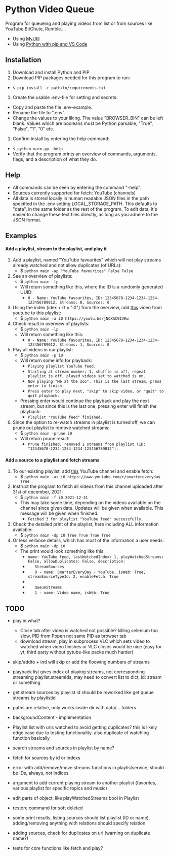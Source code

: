 # Python Video Queue

Program for queueing and playing videos from list or from sources like YouTube BitChute, Rumble.... 

- Using [MyUtil](https://github.com/grdall/python-packages)
- Using [Python with pip and VS Code](https://github.com/grdall/shared-documentation/blob/main/python-pip-vscode.md)
     
## Installation

1. Download and install Python and PIP
1. Download PIP packages needed for this program to run:
  - ```$ pip install -r path/to/requirements.txt```
1. Create the usable .env-file for setting and secrets:
  - Copy and paste the file .env-example.
  - Rename the file to ".env".
  - Change the values to your liking. The value "BROWSER_BIN" can be left blank. Values which are booleans must be Python parsable, "True", "False", "1", "0" etc.
1. Confirm install by entering the help command:
  - ```$ python main.py -help```
  - Verify that the program prints an overview of commands, arguments, flags, and a description of what they do.

## Help

- All commands can be seen by entering the command "-help".
- Sources currently supported for fetch: YouTube (channels)
- All data is stored locally in human readable JSON files in the path specified in the .env setting LOCAL_STORAGE_PATH. This defaults to "data", in the same folder as the rest of the program. To edit data, it's easier to change these text files directly, as long as you adhere to the JSON format.


## Examples

#### Add a playlist, stream to the playlist, and play it

1. Add a playlist, named "YouTube favourites" which will not play streams already watched and not allow duplicates (of URLs):
    - $ `python main -ap "YouTube favourites" False False`
1. See an overview of playlists:
    - $ `python main -lp`
    - Will return something like this, where the ID is a randomly generated UUID:
      - `0 - Name: YouTube favourites, ID: 12345678-1234-1234-1234-123456789012, Streams: 0, Sources: 0`
1. Using the index (idex + 0 = "i0") from the overview, add [this](https://youtu.be/jNQXAC9IVRw) video from youtube to this playlist:
    - $ `python main -a i0 https://youtu.be/jNQXAC9IVRw`
1. Check result in overview of playlists:
    - $ `python main -lp`
    - Will return something like this:
      - `0 - Name: YouTube favourites, ID: 12345678-1234-1234-1234-123456789012, Streams: 1, Sources: 0`
1. Play all videos in our playlist:
    - $ `python main -p i0`
    - Will return some info for playback:
      - `Playing playlist YouTube feed.`
      - `Starting at stream number: 1, shuffle is off, repeat playlist is off, played videos set to watched is on.`
      - `Now playing "Me at the zoo". This is the last stream, press enter to finish.`
      - `Press enter to play next, "skip" to skip video, or "quit" to quit playback.`
    - Pressing enter would continue the playback and play the next stream, but since this is the last one, pressing enter will finish the playback:
      - `Playlist "YouTube feed" finished.` 
1. Since the option to re-watch streams in playlist is turned off, we can prune out playlist to remove watched streams:
    - $ `python main -prune i0`
    - Will return prune result:
      - `Prune finished, removed 1 streams from playlist (ID: "12345678-1234-1234-1234-123456789012").`

#### Add a source to a playlist and fetch streams

1. To our existing playlist, add [this](https://www.youtube.com/c/smartereveryday) YouTube channel and enable fetch:
    - $ `python main -as i0 https://www.youtube.com/c/smartereveryday True`
1. Instruct the program to fetch all videos from this channel uploaded after 31st of december, 2021:
    - $ `python main -f i0 2021-12-31`
    - This may take some time, depending on the videos available on the channel since given date. Updates will be given when available. This message will be given when finished:
      - `Fetched 3 for playlist "YouTube feed" successfully.`
1. Check the detailed print of the playlist, here including ALL information available:
    - $ `python main -dp i0 True True True True`
1. Or less verbose details, which has most of the information a user needs:
    - $ `python main -dp i0`
    - The print would look something like this:
      - `name: YouTube feed, lastWatchedIndex: 1, playWatchedStreams: False, allowDuplicates: False, description: `
      - `   StreamSources`
      - `   0 - name: SmarterEveryDay - YouTube, isWeb: True, streamSourceTypeId: 2, enableFetch: True`
      - `   `
      - `   QueueStreams`
      - `   1 - name: Video name, isWeb: True`

## TODO

- play in what?
  - Close tab after video is watched not possible? killing selenium too slow, PID from Popen not same PID as browser tab  
  - download stream, play in subprocess VLC which sets video to watched when video finishes or VLC closes would be nice (easy for yt, third party without pytube-like packs much harder)

- skip/addto + ind will skip or add the floowing numbers of streams
- playback list gives index of playing streams, not corresponding streaming playlist.streamIds, may need to ocnvert list to dict, id: stream or something
- get stream sources by playlist id should be reworked like get queue streams by playlistid
- paths are relative, only works inside dir with data/... folders
- backgroundContent - implementation
- Playlist list with uris watched to avoid getting duplicates? this is likely edge case due to testing functionality. also duplicate of watchlog function basically
- search streams and sources in playlist by name?
- fetch for sources by id or indexs
- error with add/remove/move streams functions in playlistservice, should be IDs, always, not indices
- argument to add current playing stream to another playlist (favorites, various playlist for specific topics and music)
- edit parts of object, like playWatchedStreams bool in Playlist
- restore command for soft deleted
- some print results, listing sources should list playlist (ID or name), adding/removing anything with relations should specify relation
- adding sources, check for duplicates on url (warning on duplicate name?)
- tests for core functions like fetch and play?